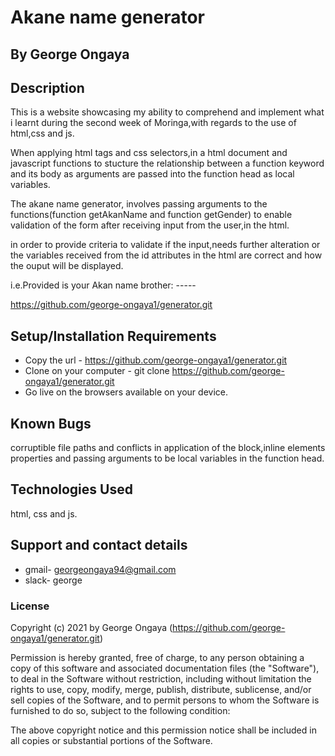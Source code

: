  

# Akane name generator

## By George Ongaya

## Description
This is a website showcasing my ability to comprehend and implement what i learnt during the second week of Moringa,with regards to the use of html,css and js.

When applying html tags and css selectors,in a html document and javascript functions to stucture the relationship between a function keyword and its body as arguments are passed into the function head as local variables.

The akane name generator, involves passing arguments to the functions(function getAkanName and function getGender) to enable validation of the form after receiving input from the user,in the html.

in order to provide criteria to validate if the input,needs further alteration or the variables received from the id attributes in the html are correct and how the ouput will be displayed.

i.e.Provided is your Akan name brother: -----

https://github.com/george-ongaya1/generator.git

## Setup/Installation Requirements
- Copy the url - https://github.com/george-ongaya1/generator.git
- Clone on your computer - git clone https://github.com/george-ongaya1/generator.git
- Go live on the browsers available on your device.

## Known Bugs
corruptible file paths and conflicts in application of the block,inline elements properties and passing arguments to be local variables in the function head.

## Technologies Used
html, css and js.

## Support and contact details
- gmail- georgeongaya94@gmail.com
- slack- george

### License

Copyright (c) 2021 by George Ongaya (https://github.com/george-ongaya1/generator.git)

Permission is hereby granted, free of charge, to any person obtaining a copy of this software and associated documentation files (the "Software"), to deal in the Software without restriction, including without limitation the rights to use, copy, modify, merge, publish, distribute, sublicense, and/or sell copies of the Software, and to permit persons to whom the Software is furnished to do so, subject to the following condition:

The above copyright notice and this permission notice shall be included in all copies or substantial portions of the Software.